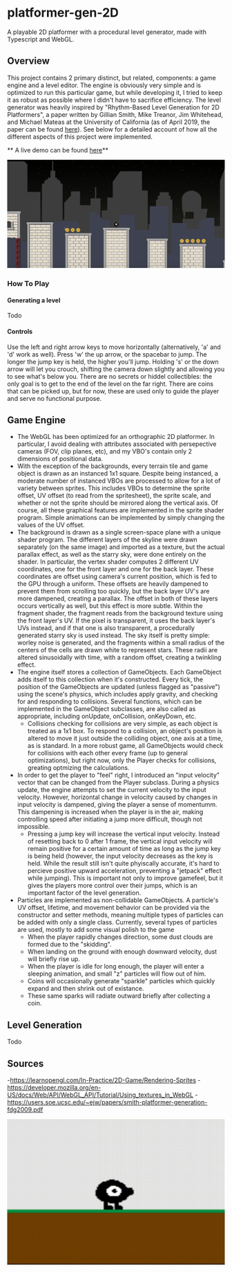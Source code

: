 # platformer-gen-2D
A playable 2D platformer with a procedural level generator, made with Typescript and WebGL.

## Overview
This project contains 2 primary distinct, but related, components: a game engine and a level editor. The engine is obviously very simple and is optimized to run this particular game, but while developing it, I tried to keep it as robust as possible where I didn't have to sacrifice efficiency. The level generator was heavily inspired by "Rhythm-Based Level Generation for 2D Platformers", a paper written by Gillian Smith, Mike Treanor, Jim Whitehead, and Michael Mateas at the University of California (as of April 2019, the paper can be found [here](https://users.soe.ucsc.edu/~ejw/papers/smith-platformer-generation-fdg2009.pdf)). See below for a detailed account of how all the different aspects of this project were implemented. 

** A live demo can be found [here](https://sgalban.github.io/platformer-gen-2D/)**

![](img/gameScreenshot.png)

### How To Play
#### Generating a level
Todo
#### Controls
Use the left and right arrow keys to move horizontally (alternatively, 'a' and 'd' work as well). Press 'w' the up arrow, or the spacebar to jump. The longer the jump key is held, the higher you'll jump. Holding 's' or the down arrow will let you crouch, shifting the camera down slightly and allowing you to see what's below you. There are no secrets or hiddel collectibles: the only goal is to get to the end of the level on the far right. There are coins that can be picked up, but for now, these are used only to guide the player and serve no functional purpose.

## Game Engine
- The WebGL has been optimized for an orthographic 2D platformer. In particular, I avoid dealing with attributes associated with persepective cameras (FOV, clip planes, etc), and my VBO's contain only 2 dimensions of positional data.
- With the exception of the backgrounds, every terrain tile and game object is drawn as an instanced 1x1 square. Despite being instanced, a moderate number of instanced VBOs are processed to allow for a lot of variety between sprites. This includes VBOs to determine the sprite offset, UV offset (to read from the spritesheet), the sprite scale, and whether or not the sprite should be mirrored along the vertical axis. Of course, all these graphical features are implemented in the sprite shader program. Simple animations can be implemented by simply changing the values of the UV offset.
- The background is drawn as a single screen-space plane with a unique shader program. The different layers of the skyline were drawn separately (on the same image) and imported as a texture, but the actual parallax effect, as well as the starry sky, were done entirely on the shader. In particular, the vertex shader computes 2 different UV coordinates, one for the front layer and one for the back layer. These coordinates are offset using camera's current position, which is fed to the GPU through a uniform. These offsets are heavily dampened to prevent them from scrolling too quickly, but the back layer UV's are more dampened, creating a parallax. The offset in both of these layers occurs vertically as well, but this effect is more subtle. Within the fragment shader, the fragment reads from the background texture using the front layer's UV. If the pixel is transparent, it uses the back layer's UVs instead, and if that one is also transparent, a procedurally generated starry sky is used instead. The sky itself is pretty simple: worley noise is generated, and the fragments within a small radius of the centers of the cells are drawn white to represent stars. These radii are altered sinusoidally with time, with a random offset, creating a twinkling effect.
- The engine itself stores a collection of GameObjects. Each GameObject adds itself to this collection when it's constructed. Every tick, the position of the GameObjects are updated (unless flagged as "passive") using the scene's physics, which includes apply gravity, and checking for and responding to collisions. Several functions, which can be implemented in the GameObject subclasses, are also called as appropriate, including onUpdate, onCollision, onKeyDown, etc.
    - Collisions checking for collisions are very simple, as each object is treated as a 1x1 box. To respond to a collision, an object's position is altered to move it just outside the colliding object, one axis at a time, as is standard. In a more robust game, all GameObjects would check for collisions with each other every frame (up to general optimizations), but right now, only the Player checks for collisions, greating optmizing the calculations.
- In order to get the player to "feel" right, I introduced an "input velocity" vector that can be changed from the Player subclass. During a physics update, the engine attempts to set the current velocity to the input velocity. However, horizontal change in velocity caused by changes in input velocity is dampened, giving the player a sense of momentumm. This dampening is increased when the player is in the air, making controlling speed after initiating a jump more difficult, though not impossible.
    - Pressing a jump key will increase the vertical input velocity. Instead of resetting back to 0 after 1 frame, the vertical input velocity will remain positive for a certain amount of time as long as the jump key is being held (however, the input velocity decreases as the key is held. While the result still isn't quite phyiscally accurate, it's hard to percieve positive upward acceleration, preventing a "jetpack" effect while jumping). This is important not only to improve gamefeel, but it gives the players more control over their jumps, which is an important factor of the level generation.
- Particles are implemented as non-collidable GameObjects. A particle's UV offset, lifetime, and movement behavior can be provided via the constructor and setter methods, meaning multiple types of particles can be added with only a single class. Currently, several types of particles are used, mostly to add some visual polish to the game
    - When the player rapidly changes direction, some dust clouds are formed due to the "skidding".
    - When landing on the ground with enough downward velocity, dust will briefly rise up.
    - When the player is idle for long enough, the player will enter a sleeping animation, and small "z" particles will flow out of him.
    - Coins will occasionally generate "sparkle" particles which quickly expand and then shrink out of existance.
    - These same sparks will radiate outward briefly after collecting a coin.

## Level Generation
Todo

## Sources
-https://learnopengl.com/In-Practice/2D-Game/Rendering-Sprites
-https://developer.mozilla.org/en-US/docs/Web/API/WebGL_API/Tutorial/Using_textures_in_WebGL
-https://users.soe.ucsc.edu/~ejw/papers/smith-platformer-generation-fdg2009.pdf

![](img/hereheis.gif)
